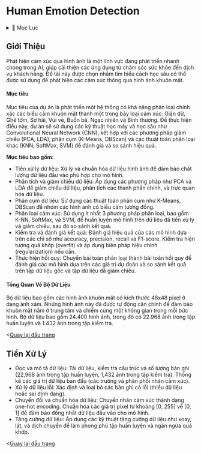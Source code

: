 <a name="top"></a>

# **Human Emotion Detection**

<details>
  <summary>📖 Mục Lục</summary>

  1. [Giới Thiệu](#giới-thiệu)
  2. [Tiền Xử Lý](#tiền-xử-lý)

</details>

## Giới Thiệu
Phát hiện cảm xúc qua hình ảnh là một lĩnh vực đang phát triển nhanh chóng trong AI, giúp cải thiện các ứng dụng từ chăm sóc sức khỏe đến dịch vụ khách hàng. Đề tài này được chọn nhằm tìm hiểu cách học sâu có thể được sử dụng để phát hiện các cảm xúc thông qua hình ảnh khuôn mặt.

#### Mục tiêu
Mục tiêu của dự án là phát triển một hệ thống có khả năng phân loại chính xác các biểu cảm khuôn mặt thành một trong bảy loại cảm xúc: Giận dữ, Ghê tởm, Sợ hãi, Vui vẻ, Buồn bã, Ngạc nhiên và Bình thường. Để thực hiện điều này, dự án sẽ sử dụng các kỹ thuật học máy và học sâu như Convolutional Neural Network (CNN), kết hợp với các phương pháp giảm chiều (PCA, LDA), phân cụm (K-Means, DBScan) và các thuật toán phân loại khác (KNN, SoftMax, SVM) để đánh giá và so sánh hiệu quả.

**Mục tiêu bao gồm:**
- Tiền xử lý dữ liệu: Xử lý và chuẩn hóa dữ liệu hình ảnh để đảm bảo chất lượng dữ liệu đầu vào phù hợp cho mô hình.
- Phân tích và giảm chiều dữ liệu: Áp dụng các phương pháp như PCA và LDA để giảm chiều dữ liệu, phân tích các thành phần chính, và trực quan hóa dữ liệu.
- Phân cụm dữ liệu: Sử dụng các thuật toán phân cụm như K-Means, DBScan để nhóm các hình ảnh có biểu cảm tương đồng.
- Phân loại cảm xúc: Sử dụng ít nhất 3 phương pháp phân loại, bao gồm K-NN, SoftMax, và SVM, để huấn luyện mô hình trên dữ liệu đã tiền xử lý và giảm chiều, sau đó so sánh kết quả.
- Kiểm tra và đánh giá kết quả: Đánh giá hiệu quả của các mô hình dựa trên các chỉ số như accuracy, precision, recall và F1-score. Kiểm tra hiện tượng quá khớp (overfit) và áp dụng biện pháp hiệu chỉnh (regularization) nếu cần.
- Thực hiện hồi quy: Chuyển bài toán phân loại thành bài toán hồi quy để đánh giá các mô hình dựa trên các giá trị dự đoán và so sánh kết quả trên tập dữ liệu gốc và tập dữ liệu đã giảm chiều.

#### Tổng Quan Về Bộ Dữ Liệu
Bộ dữ liệu bao gồm các hình ảnh khuôn mặt có kích thước 48x48 pixel ở dạng ảnh xám. Những hình ảnh này đã được tự động căn chỉnh để đảm bảo khuôn mặt nằm ở trung tâm và chiếm cùng một không gian trong mỗi bức hình. Bộ dữ liệu bao gồm 24.400 hình ảnh, trong đó có 22.968 ảnh trong tập huấn luyện và 1.432 ảnh trong tập kiểm tra.

<[Quay lại đầu trang](#top)&nbsp;&nbsp;&nbsp;&nbsp;&nbsp;&nbsp;&nbsp;&nbsp;&nbsp;&nbsp;&nbsp;&nbsp;&nbsp;&nbsp;&nbsp;&nbsp;&nbsp;&nbsp;&nbsp;&nbsp;&nbsp;&nbsp;&nbsp;&nbsp;&nbsp;&nbsp;&nbsp;&nbsp;&nbsp;&nbsp;&nbsp;&nbsp;&nbsp;&nbsp;&nbsp;&nbsp;&nbsp;&nbsp;&nbsp;&nbsp;&nbsp;&nbsp;&nbsp;&nbsp;

## Tiền Xử Lý
- Đọc và mô tả dữ liệu:
Tải dữ liệu, kiểm tra cấu trúc và số lượng bản ghi (22,968 ảnh trong tập huấn luyện, 1,432 ảnh trong tập kiểm tra). Thống kê các giá trị dữ liệu ban đầu (các trường và phân phối nhãn cảm xúc).
- Xử lý dữ liệu lỗi:
Xác định và loại bỏ các bản ghi có lỗi (thiếu dữ liệu hoặc sai định dạng).
- Chuyển đổi và chuẩn hóa dữ liệu:
Chuyển nhãn cảm xúc thành dạng one-hot encoding.
Chuẩn hóa các giá trị pixel từ khoảng [0, 255] về [0, 1] để đảm bảo đồng nhất dữ liệu đầu vào cho mô hình.
- Tăng cường dữ liệu:
Áp dụng các kỹ thuật tăng cường dữ liệu như xoay, lật, và dịch chuyển để làm phong phú tập huấn luyện và ngăn ngừa quá khớp.

<[Quay lại đầu trang](#top)&nbsp;&nbsp;&nbsp;&nbsp;&nbsp;&nbsp;&nbsp;&nbsp;&nbsp;&nbsp;&nbsp;&nbsp;&nbsp;&nbsp;&nbsp;&nbsp;&nbsp;&nbsp;&nbsp;&nbsp;&nbsp;&nbsp;&nbsp;&nbsp;&nbsp;&nbsp;&nbsp;&nbsp;&nbsp;&nbsp;&nbsp;&nbsp;&nbsp;&nbsp;&nbsp;&nbsp;&nbsp;&nbsp;&nbsp;&nbsp;&nbsp;&nbsp;&nbsp;&nbsp;

